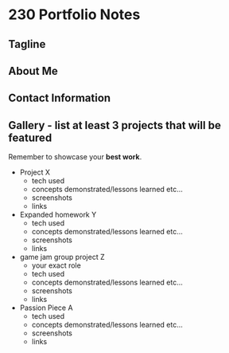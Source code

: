 
# 230 Portfolio Notes

## Tagline

## About Me

## Contact Information

## Gallery - list at least 3 projects that will be featured
Remember to showcase your **best work**.

* Project X
  * tech used
  * concepts demonstrated/lessons learned etc...
  * screenshots
  * links
* Expanded homework Y
  * tech used
  * concepts demonstrated/lessons learned etc...
  * screenshots
  * links
* game jam group project Z
  * your exact role
  * tech used
  * concepts demonstrated/lessons learned etc...
  * screenshots
  * links
* Passion Piece A
  * tech used
  * concepts demonstrated/lessons learned etc...
  * screenshots
  * links
